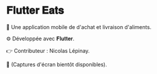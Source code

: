 # 𝐅𝐥𝐮𝐭𝐭𝐞𝐫 𝐄𝐚𝐭𝐬

🍎 Une application mobile de d'achat et livraison d'aliments.

⚙️ Développée avec 𝐅𝐥𝐮𝐭𝐭𝐞𝐫.

👉 Contributeur : Nicolas Lépinay.

📸 (Captures d'écran bientôt disponibles).